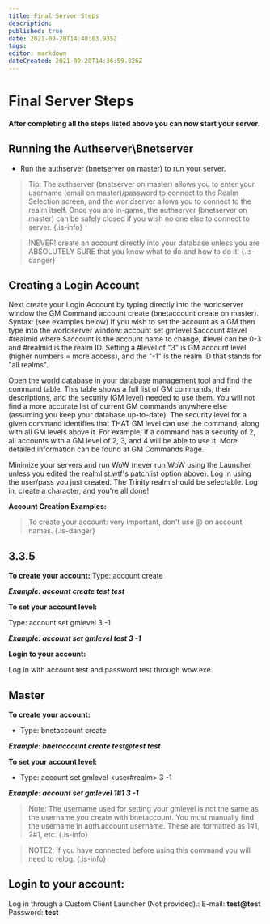 ```yaml
---
title: Final Server Steps
description: 
published: true
date: 2021-09-20T14:40:03.935Z
tags: 
editor: markdown
dateCreated: 2021-09-20T14:36:59.826Z
---
```


# Final Server Steps

**After completing all the steps listed above you can now start your server.**

## Running the Authserver\Bnetserver
- Run the authserver (bnetserver on master) to run your server.
> Tip: The authserver (bnetserver on master) allows you to enter your username (email on master)/password to connect to the Realm Selection screen, and the worldserver allows you to connect to the realm itself. Once you are in-game, the authserver (bnetserver on master) can be safely closed if you wish no one else to connect to server.
{.is-info}



> !NEVER! create an account directly into your database unless you are ABSOLUTELY SURE that you know what to do and how to do it!
{.is-danger}



## Creating a Login Account
Next create your Login Account by typing directly into the worldserver window the GM Command account create (bnetaccount create on master). Syntax: (see examples below)
If you wish to set the account as a GM then type into the worldserver window: account set gmlevel $account #level #realmid where $account is the account name to change, #level can be 0-3 and #realmid is the realm ID. Setting a #level of "3" is GM account level (higher numbers = more access), and the "-1" is the realm ID that stands for "all realms".


Open the world database in your database management tool and find the command table. This table shows a full list of GM commands, their descriptions, and the security (GM level) needed to use them. You will not find a more accurate list of current GM commands anywhere else (assuming you keep your database up-to-date). The security level for a given command identifies that THAT GM level can use the command, along with all GM levels above it. For example, if a command has a security of 2, all accounts with a GM level of 2, 3, and 4 will be able to use it. More detailed information can be found at GM Commands Page.

Minimize your servers and run WoW (never run WoW using the Launcher unless you edited the realmlist.wtf's patchlist option above).
Log in using the user/pass you just created.
The Trinity realm should be selectable. Log in, create a character, and you're all done!

**Account Creation Examples:**
> To create your account: very important, don't use @ on account names.
{.is-danger}

## 3.3.5

**To create your account:**
Type: account create <user> <pass>

***Example: account create test test***

**To set your account level:**

Type: account set gmlevel <user> 3 -1

***Example: account set gmlevel test 3 -1***

**Login to your account:**

Log in with account test and password test through wow.exe.

  
## Master
**To create your account:**

- Type: bnetaccount create <user> <pass>

***Example: bnetaccount create test@test test***

**To set your account level:**

- Type: account set gmlevel <user#realm> 3 -1

***Example: account set gmlevel 1#1 3 -1***

> Note: The username used for setting your gmlevel is not the same as the username you create with bnetaccount. You must manually find the username in auth.account.username. These are formatted as 1#1, 2#1, etc.
{.is-info}


> NOTE2: if you have connected before using this command you will need to relog.
{.is-info}


## Login to your account:

Log in through a Custom Client Launcher (Not provided).: 
E-mail: **test@test** 
Password: **test** 
